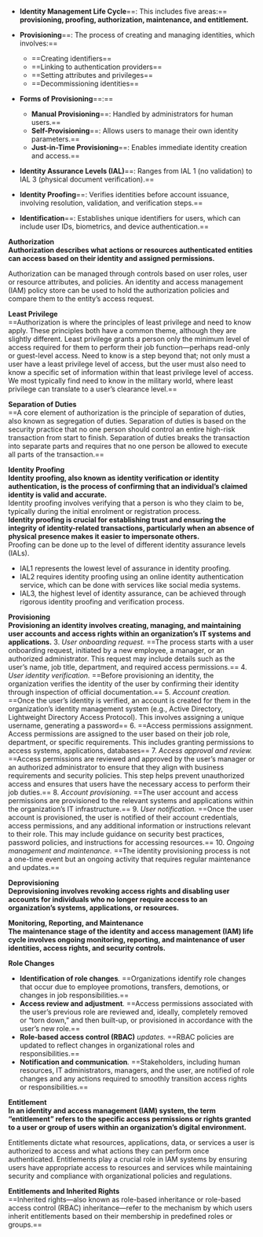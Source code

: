 - **Identity Management Life Cycle**==: This includes five areas:== **provisioning, proofing, authorization, maintenance, and entitlement.**
- **Provisioning**==: The process of creating and managing identities, which involves:==
    
    - ==Creating identifiers==
    - ==Linking to authentication providers==
    - ==Setting attributes and privileges==
    - ==Decommissioning identities==
- **Forms of Provisioning**==:==
    
    - **Manual Provisioning**==: Handled by administrators for human users.==
    - **Self-Provisioning**==: Allows users to manage their own identity parameters.==
    - **Just-in-Time Provisioning**==: Enables immediate identity creation and access.==
- **Identity Assurance Levels (IAL)**==: Ranges from IAL 1 (no validation) to IAL 3 (physical document verification).==
- **Identity Proofing**==: Verifies identities before account issuance, involving resolution, validation, and verification steps.==
- **Identification**==: Establishes unique identifiers for users, which can include user IDs, biometrics, and device authentication.==

**Authorization**  
**Authorization describes what actions or resources authenticated entities can access based on their identity and assigned permissions.**
 
Authorization can be managed through controls based on user roles, user or resource attributes, and policies. An identity and access management (IAM) policy store can be used to hold the authorization policies and compare them to the entity’s access request.
 
**Least Privilege**  
==Authorization is where the principles of least privilege and need to know apply. These principles both have a common theme, although they are slightly different. Least privilege grants a person only the minimum level of access required for them to perform their job function—perhaps read-only or guest-level access. Need to know is a step beyond that; not only must a user have a least privilege level of access, but the user must also need to know a specific set of information within that least privilege level of access. We most typically find need to know in the military world, where least privilege can translate to a user’s clearance level.==
 
**Separation of Duties**  
==A core element of authorization is the principle of separation of duties, also known as segregation of duties. Separation of duties is based on the security practice that no one person should control an entire high-risk transaction from start to finish. Separation of duties breaks the transaction into separate parts and requires that no one person be allowed to execute all parts of the transaction.== 
    
**Identity Proofing**  
**Identity proofing, also known as identity verification or identity authentication, is the process of confirming that an individual’s claimed identity is valid and accurate.**  
Identity proofing involves verifying that a person is who they claim to be, typically during the initial enrolment or registration process.  
**Identity proofing is crucial for establishing trust and ensuring the integrity of identity-related transactions, particularly when an absence of physical presence makes it easier to impersonate others.**  
Proofing can be done up to the level of different identity assurance levels (IALs).
 
- IAL1 represents the lowest level of assurance in identity proofing.
- IAL2 requires identity proofing using an online identity authentication service, which can be done with services like social media systems.
- IAL3, the highest level of identity assurance, can be achieved through rigorous identity proofing and verification process.

**Provisioning**  
**Provisioning an identity involves creating, managing, and maintaining user accounts and access rights within an organization’s IT systems and applications.**
 3. _User onboarding request._ ==The process starts with a user onboarding request, initiated by a new employee, a manager, or an authorized administrator. This request may include details such as the user’s name, job title, department, and required access permissions.==
4. _User identity verification._ ==Before provisioning an identity, the organization verifies the identity of the user by confirming their identity through inspection of official documentation.==
5. _Account creation._ ==Once the user’s identity is verified, an account is created for them in the organization’s identity management system (e.g., Active Directory, Lightweight Directory Access Protocol). This involves assigning a unique username, generating a password==
6. ==Access permissions assignment. Access permissions are assigned to the user based on their job role, department, or specific requirements. This includes granting permissions to access systems, applications, databases==
7. _Access approval and review._ ==Access permissions are reviewed and approved by the user’s manager or an authorized administrator to ensure that they align with business requirements and security policies. This step helps prevent unauthorized access and ensures that users have the necessary access to perform their job duties.==
8. _Account provisioning._ ==The user account and access permissions are provisioned to the relevant systems and applications within the organization’s IT infrastructure.==
9. _User notification._ ==Once the user account is provisioned, the user is notified of their account credentials, access permissions, and any additional information or instructions relevant to their role. This may include guidance on security best practices, password policies, and instructions for accessing resources.==
10. _Ongoing management and maintenance._ ==The identity provisioning process is not a one-time event but an ongoing activity that requires regular maintenance and updates.==
 
**Deprovisioning**  
**Deprovisioning involves revoking access rights and disabling user accounts for individuals who no longer require access to an organization’s systems, applications, or resources.**

**Monitoring, Reporting, and Maintenance**  
**The maintenance stage of the identity and access management (IAM) life cycle involves ongoing monitoring, reporting, and maintenance of user identities, access rights, and security controls.**
 
**Role Changes**

- **Identification of role changes**_._ ==Organizations identify role changes that occur due to employee promotions, transfers, demotions, or changes in job responsibilities.== 
- **Access review and adjustment**_._ ==Access permissions associated with the user’s previous role are reviewed and, ideally, completely removed or “torn down,” and then built-up, or provisioned in accordance with the user’s new role.== 
- **Role-based access control (RBAC)** _updates._ ==RBAC policies are updated to reflect changes in organizational roles and responsibilities.==
- **Notification and communication**_._ ==Stakeholders, including human resources, IT administrators, managers, and the user, are notified of role changes and any actions required to smoothly transition access rights or responsibilities.==         
          
**Entitlement**  
**In an identity and access management (IAM) system, the term “entitlement” refers to the specific access permissions or rights granted to a user or group of users within an organization’s digital environment.**
 
Entitlements dictate what resources, applications, data, or services a user is authorized to access and what actions they can perform once authenticated. Entitlements play a crucial role in IAM systems by ensuring users have appropriate access to resources and services while maintaining security and compliance with organizational policies and regulations.
   

**Entitlements and Inherited Rights**  
==Inherited rights—also known as role-based inheritance or role-based access control (RBAC) inheritance—refer to the mechanism by which users inherit entitlements based on their membership in predefined roles or groups.==